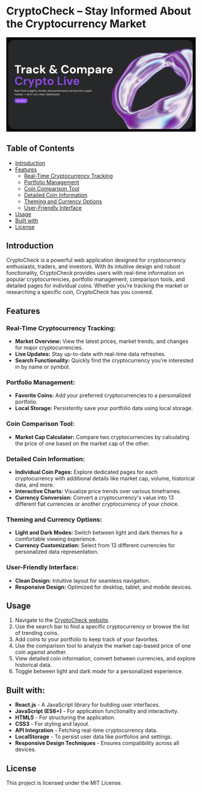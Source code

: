 # CryptoCheck – Stay Informed About the Cryptocurrency Market

![CryptoCheck Readme](public/rmCryptoCheck.png)

## Table of Contents
- [Introduction](#introduction)
- [Features](#features)
  - [Real-Time Cryptocurrency Tracking](#real-time-cryptocurrency-tracking)
  - [Portfolio Management](#portfolio-management)
  - [Coin Comparison Tool](#coin-comparison-tool)
  - [Detailed Coin Information](#detailed-coin-information)
  - [Theming and Currency Options](#theming-and-currency-options)
  - [User-Friendly Interface](#user-friendly-interface)
- [Usage](#usage)
- [Built with](#built-with)
- [License](#license)

## Introduction
CryptoCheck is a powerful web application designed for cryptocurrency enthusiasts, traders, and investors. With its intuitive design and robust functionality, CryptoCheck provides users with real-time information on popular cryptocurrencies, portfolio management, comparison tools, and detailed pages for individual coins. Whether you’re tracking the market or researching a specific coin, CryptoCheck has you covered.

## Features

### Real-Time Cryptocurrency Tracking:
- **Market Overview:** View the latest prices, market trends, and changes for major cryptocurrencies.
- **Live Updates:** Stay up-to-date with real-time data refreshes.
- **Search Functionality:** Quickly find the cryptocurrency you're interested in by name or symbol.

### Portfolio Management:
- **Favorite Coins:** Add your preferred cryptocurrencies to a personalized portfolio.
- **Local Storage:** Persistently save your portfolio data using local storage.

### Coin Comparison Tool:
- **Market Cap Calculator:** Compare two cryptocurrencies by calculating the price of one based on the market cap of the other.

### Detailed Coin Information:
- **Individual Coin Pages:** Explore dedicated pages for each cryptocurrency with additional details like market cap, volume, historical data, and more.
- **Interactive Charts:** Visualize price trends over various timeframes.
- **Currency Conversion:** Convert a cryptocurrency's value into 13 different fiat currencies or another cryptocurrency of your choice.

### Theming and Currency Options:
- **Light and Dark Modes:** Switch between light and dark themes for a comfortable viewing experience.
- **Currency Customization:** Select from 13 different currencies for personalized data representation.

### User-Friendly Interface:
- **Clean Design:** Intuitive layout for seamless navigation.
- **Responsive Design:** Optimized for desktop, tablet, and mobile devices.

## Usage
1. Navigate to the [CryptoCheck website](https://cryptocheck.vercel.app/#/).
2. Use the search bar to find a specific cryptocurrency or browse the list of trending coins.
3. Add coins to your portfolio to keep track of your favorites.
4. Use the comparison tool to analyze the market cap-based price of one coin against another.
5. View detailed coin information, convert between currencies, and explore historical data.
6. Toggle between light and dark mode for a personalized experience.

## Built with:
- **React.js** - A JavaScript library for building user interfaces.
- **JavaScript (ES6+)** - For application functionality and interactivity.
- **HTML5** - For structuring the application.
- **CSS3** - For styling and layout.
- **API Integration** - Fetching real-time cryptocurrency data.
- **LocalStorage** - To persist user data like portfolios and settings.
- **Responsive Design Techniques** - Ensures compatibility across all devices.

## License
This project is licensed under the MIT License. 